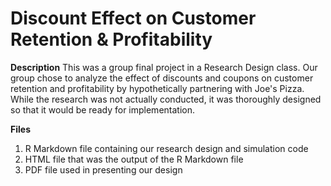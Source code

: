 # Discount Effect on Customer Retention & Profitability

**Description**
This was a group final project in a Research Design class. Our group chose to analyze the effect of discounts and coupons on customer retention and profitability by hypothetically partnering with Joe's Pizza. While the research was not actually conducted, it was thoroughly designed so that it would be ready for implementation.

**Files**
1. R Markdown file containing our research design and simulation code
2. HTML file that was the output of the R Markdown file
3. PDF file used in presenting our design
